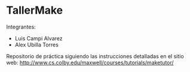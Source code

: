 # TallerMake

Integrantes:

- Luis Campi Alvarez
- Alex Ubilla Torres

Repositorio de práctica siguiendo las instrucciones detalladas en el sitio web: http://www.cs.colby.edu/maxwell/courses/tutorials/maketutor/

